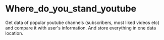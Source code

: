 # Where_do_you_stand_youtube
Get data of popular youtube channels (subscribers, most liked videos etc) and compare it with user's information. And store everything in one data location.
